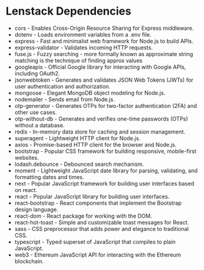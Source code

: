# Lenstack Dependencies

* cors - Enables Cross-Origin Resource Sharing for Express middleware.
* dotenv - Loads environment variables from a .env file.
* express - Fast and minimalist web framework for Node.js to build APIs.
* express-validator - Validates incoming HTTP requests.
* fuse.js - Fuzzy searching - more formally known as approximate string matching is the technique of finding approx values
* googleapis - Official Google library for interacting with Google APIs, including OAuth2.
* jsonwebtoken - Generates and validates JSON Web Tokens (JWTs) for user authentication and authorization.
* mongoose - Elegant MongoDB object modeling for Node.js.
* nodemailer - Sends email from Node.js.
* otp-generator - Generates OTPs for two-factor authentication (2FA) and other use cases.
* otp-without-db - Generates and verifies one-time passwords (OTPs) without a database.
* redis - In-memory data store for caching and session management.
* superagent - Lightweight HTTP client for Node.js.
* axios - Promise-based HTTP client for the browser and Node.js.
* bootstrap - Popular CSS framework for building responsive, mobile-first websites.
* lodash.debounce - Debounced search mechanism.
* moment - Lightweight JavaScript date library for parsing, validating, and formatting dates and times.
* next - Popular JavaScript framework for building user interfaces based on react.
* react - Popular JavaScript library for building user interfaces.
* react-bootstrap - React components that implement the Bootstrap design language.
* react-dom - React package for working with the DOM.
* react-hot-toast - Simple and customizable toast messages for React.
* sass - CSS preprocessor that adds power and elegance to traditional CSS.
* typescript - Typed superset of JavaScript that compiles to plain JavaScript.
* web3 - Ethereum JavaScript API for interacting with the Ethereum blockchain.